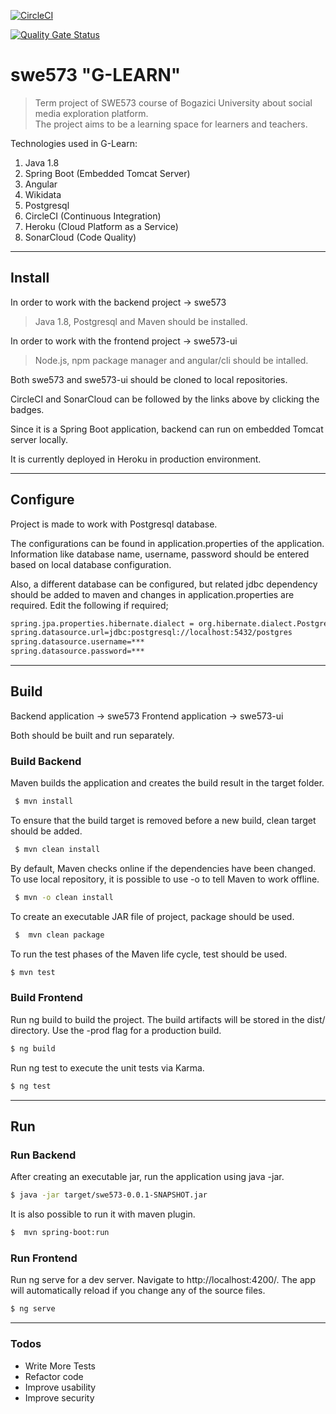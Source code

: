 [![CircleCI](https://circleci.com/gh/gulsahcoskun/swe573/tree/master.svg?style=svg)](https://circleci.com/gh/gulsahcoskun/swe573/tree/master)

[![Quality Gate Status](https://sonarcloud.io/api/project_badges/measure?project=gulsahcoskun_swe573&metric=alert_status)](https://sonarcloud.io/dashboard?id=gulsahcoskun_swe573)

# swe573  "G-LEARN" 
>Term project of SWE573 course of Bogazici University about social media exploration platform.  
The project aims to be a learning space for learners and teachers.

Technologies used in G-Learn:
1. Java 1.8
2. Spring Boot (Embedded Tomcat Server)
3. Angular
4. Wikidata
5. Postgresql
6. CircleCI (Continuous Integration)
7. Heroku (Cloud Platform as a Service)
8. SonarCloud (Code Quality)

--------------------------------

## Install

In order to work with the backend project -> swe573
> Java 1.8, Postgresql and  Maven should be installed.  

In order to work with the frontend project -> swe573-ui 
> Node.js, npm package manager and angular/cli should be intalled.  

Both swe573 and swe573-ui should be cloned to local repositories.  

CircleCI and  SonarCloud can be followed by the links above by clicking the badges. 

Since it is a Spring Boot application, backend can run on embedded Tomcat server locally.  

It is currently deployed in Heroku in production environment.

-------------------------------------------

## Configure

Project is made to work with Postgresql database. 

The configurations can be found in application.properties of the application. Information like database name, username, password should be entered based on local database configuration.  

Also, a different database can be configured, but related jdbc dependency should be added to maven and changes in application.properties are required.  Edit the following if required;

```sh
spring.jpa.properties.hibernate.dialect = org.hibernate.dialect.PostgreSQLDialect
spring.datasource.url=jdbc:postgresql://localhost:5432/postgres
spring.datasource.username=***
spring.datasource.password=***
```

-----------------------------
## Build

Backend application -> swe573
Frontend application -> swe573-ui

Both should be built and run separately.

### Build Backend

Maven builds the application and creates the build result in the target folder.
```sh
 $ mvn install
```
To ensure that the build target is removed before a new build, clean target should be added.
```sh
 $ mvn clean install
```

By default, Maven checks online if the dependencies have been changed. To use local repository, it is possible to use -o to tell Maven to work offline.

```sh
 $ mvn -o clean install
```
To create an executable JAR file  of project, package should be used.
```sh
 $  mvn clean package
```
 
To run the test phases of the Maven life cycle, test should be used.
 ```sh
 $ mvn test
```

### Build Frontend
Run ng build to build the project. The build artifacts will be stored in the dist/ directory. Use the -prod flag for a production build.
```sh
$ ng build
```
Run ng test to execute the unit tests via Karma.
```sh
$ ng test
```
-----------------------------
## Run

### Run Backend
After creating an executable jar, run the application using java -jar.
```sh
$ java -jar target/swe573-0.0.1-SNAPSHOT.jar
```
It is also possible to run it with maven plugin.
```sh
$  mvn spring-boot:run
```

### Run Frontend
Run ng serve for a dev server. Navigate to http://localhost:4200/. The app will automatically reload if you change any of the source files.
```sh
$ ng serve
```


----------------------------------------

### Todos

 - Write More Tests
 - Refactor code
 - Improve usability
 - Improve security

